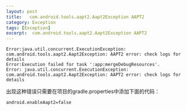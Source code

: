 ```yaml
---
layout: post
title:   com.android.tools.aapt2.Aapt2Exception AAPT2
category: Exception
tags: [Exception]
excerpt:  com.android.tools.aapt2.Aapt2Exception AAPT2
---
```


	Error:java.util.concurrent.ExecutionException: com.android.tools.aapt2.Aapt2Exception: AAPT2 error: check logs for details
	Error:Execution failed for task ':app:mergeDebugResources'.
	Error: java.util.concurrent.ExecutionException: com.android.tools.aapt2.Aapt2Exception: AAPT2 error: check logs for details

出现这种错误只需要在项目的gradle.properties中添加下面的代码：

	android.enableAapt2=false



